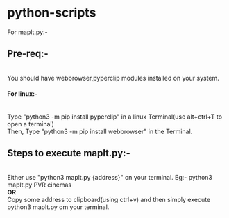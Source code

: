 # python-scripts
For maplt.py:-<br/>
<h2>Pre-req:-</h2><br/>  You should have webbrowser,pyperclip modules installed on your system.<br/>
<h4>For linux:-</h4><br/>Type "python3 -m pip install pyperclip" in a linux Terminal(use alt+ctrl+T to open a terminal)<br/>
           Then, Type "python3 -m pip install webbrowser" in the Terminal.<br/>
<h2>Steps to execute maplt.py:-</h2>           <br/>
    Either use "python3 maplt.py {address}" on your terminal. Eg:- python3 maplt.py PVR cinemas<br/>
                                    <strong>OR</strong><br/>
    Copy some address to clipboard(using ctrl+v) and then simply execute python3 maplt.py om your terminal.
  
  
